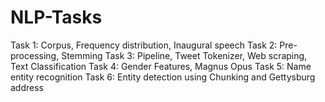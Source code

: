 # NLP-Tasks
Task 1: Corpus, Frequency distribution, Inaugural speech
Task 2: Pre-processing, Stemming
Task 3: Pipeline, Tweet Tokenizer, Web scraping, Text Classification
Task 4: Gender Features, Magnus Opus
Task 5: Name entity recognition
Task 6: Entity detection using Chunking and Gettysburg address
